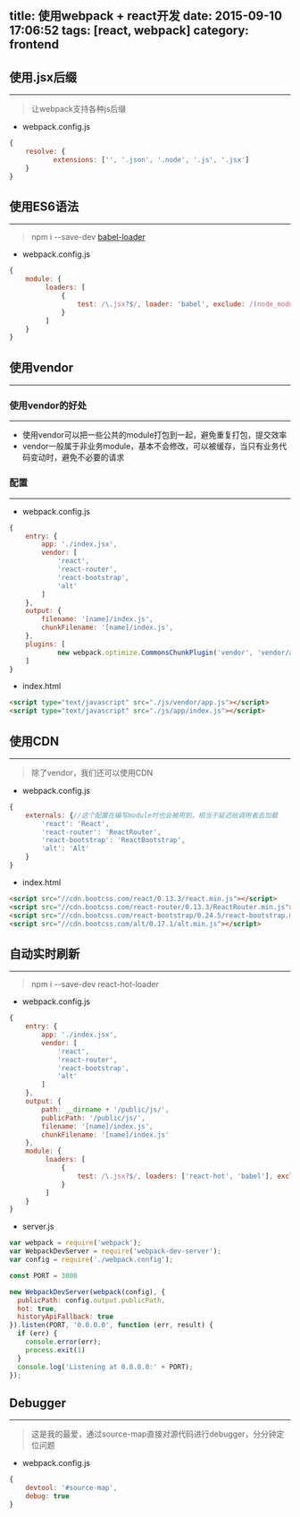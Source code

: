 title: 使用webpack + react开发
date: 2015-09-10 17:06:52
tags: [react, webpack]
category: frontend
---

## 使用.jsx后缀
---

> 让webpack支持各种js后缀

* webpack.config.js
```js
{
    resolve: {
           extensions: ['', '.json', '.node', '.js', '.jsx']
    }
}
```

## 使用ES6语法
---

> npm i --save-dev [babel-loader](http://babeljs.io)

* webpack.config.js
```js
{
    module: {
         loaders: [
             {
                 test: /\.jsx?$/, loader: 'babel', exclude: /(node_modules|bower_components)/,
             }
         ]
    }
}
```

## 使用vendor
---

### 使用vendor的好处
---
* 使用vendor可以把一些公共的module打包到一起，避免重复打包，提交效率
* vendor一般属于非业务module，基本不会修改，可以被缓存，当只有业务代码变动时，避免不必要的请求

### 配置
---

* webpack.config.js
```js
{
    entry: {
        app: './index.jsx',
        vendor: [
            'react',
            'react-router',
            'react-bootstrap',
            'alt'
        ]
    },
    output: {
        filename: '[name]/index.js',
        chunkFilename: '[name]/index.js',
    },
    plugins: [
            new webpack.optimize.CommonsChunkPlugin('vendor', 'vendor/app.js', ['app']),
    ]
}
```

* index.html
```html
<script type="text/javascript" src="./js/vendor/app.js"></script>
<script type="text/javascript" src="./js/app/index.js"></script>
```


## 使用CDN
---

> 除了vendor，我们还可以使用CDN

* webpack.config.js
```js
{
    externals: {//这个配置在编写module时也会被用到，相当于延迟给调用者去加载
        'react': 'React',
        'react-router': 'ReactRouter',
        'react-bootstrap': 'ReactBootstrap',
        'alt': 'Alt'
    }
}
```

* index.html
```html
<script src="//cdn.bootcss.com/react/0.13.3/react.min.js"></script>
<script src="//cdn.bootcss.com/react-router/0.13.3/ReactRouter.min.js"></script>
<script src="//cdn.bootcss.com/react-bootstrap/0.24.5/react-bootstrap.min.js"></script>
<script src="//cdn.bootcss.com/alt/0.17.1/alt.min.js"></script>
```

## 自动实时刷新
---

> npm i --save-dev react-hot-loader

* webpack.config.js
```js
{
    entry: {
        app: './index.jsx',
        vendor: [
            'react',
            'react-router',
            'react-bootstrap',
            'alt'
        ]
    },
    output: {
        path: __dirname + '/public/js/',
        publicPath: '/public/js/',
        filename: '[name]/index.js',
        chunkFilename: '[name]/index.js'
    },
    module: {
         loaders: [
             {
                 test: /\.jsx?$/, loaders: ['react-hot', 'babel'], exclude: /(node_modules|bower_components)/,
             }
         ]
    }
}
```

* server.js
```js
var webpack = require('webpack');
var WebpackDevServer = require('webpack-dev-server');
var config = require('./webpack.config');

const PORT = 3000

new WebpackDevServer(webpack(config), {
  publicPath: config.output.publicPath,
  hot: true,
  historyApiFallback: true
}).listen(PORT, '0.0.0.0', function (err, result) {
  if (err) {
    console.error(err);
    process.exit(1)
  }
  console.log('Listening at 0.0.0.0:' + PORT);
});
```

## Debugger
---
> 这是我的最爱，通过source-map直接对源代码进行debugger，分分钟定位问题

* webpack.config.js
```js
{
    devtool: '#source-map',
    debug: true
}
```
